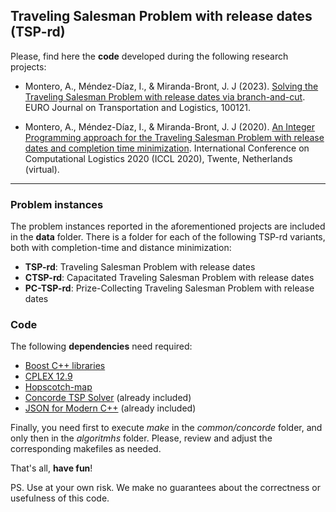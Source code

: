 ## Traveling Salesman Problem with release dates (TSP-rd)

Please, find here the **code** developed during the following research projects:

- Montero, A., Méndez-Díaz, I., & Miranda-Bront, J. J (2023). [Solving the Traveling Salesman Problem with release dates via branch-and-cut](https://www.sciencedirect.com/science/article/pii/S2192437623000183). EURO Journal on Transportation and Logistics, 100121.

- Montero, A., Méndez-Díaz, I., & Miranda-Bront, J. J (2020). [An Integer Programming approach for the Traveling Salesman Problem with release dates and completion time minimization](https://iccl2021.nl/wp-content/uploads/2020/09/BookOfAbstractsICCL2020-v20200919.pdf#page=93). International Conference on Computational Logistics 2020 (ICCL 2020), Twente, Netherlands (virtual).

---

### Problem instances

The problem instances reported in the aforementioned projects are included in the **data** folder. There is a folder for each of the following TSP-rd variants, both with completion-time and distance minimization:

 - **TSP-rd**: Traveling Salesman Problem with release dates
 - **CTSP-rd**: Capacitated Traveling Salesman Problem with release dates
 - **PC-TSP-rd**: Prize-Collecting Traveling Salesman Problem with release dates

### Code

The following **dependencies** need required:

- [Boost C++ libraries](https://www.boost.org/doc/libs/1_66_0/libs/graph/doc/index.html)
- [CPLEX 12.9](https://www.ibm.com/products/ilog-cplex-optimization-studio)
- [Hopscotch-map](https://github.com/Tessil/hopscotch-map)
- [Concorde TSP Solver](https://www.math.uwaterloo.ca/tsp/concorde/index.html) (already included)
- [JSON for Modern C++](https://github.com/nlohmann) (already included)

Finally, you need first to execute *make* in the *common/concorde* folder, and only then in the *algoritmhs* folder. Please, review and adjust the corresponding makefiles as needed.

That's all, **have fun**!

PS. Use at your own risk.  We make no guarantees about the correctness or usefulness of this code.